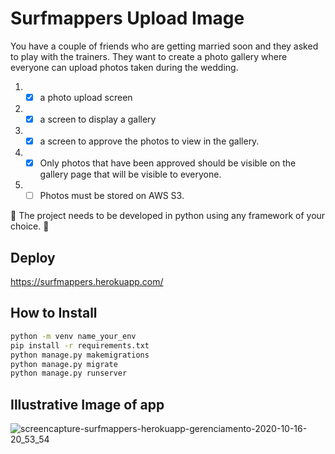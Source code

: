 # Surfmappers Upload Image
You have a couple of friends who are getting married soon and they asked to play with the trainers. They want to create a photo gallery where everyone can upload photos taken during the wedding.

1. - [x] a photo upload screen

2. - [x] a screen to display a gallery

3. - [x] a screen to approve the photos to view in the gallery.

4. - [x] Only photos that have been approved should be visible on the gallery page that will be visible to everyone.

5. - [ ] Photos must be stored on AWS S3.

🎯 The project needs to be developed in python using any framework of your choice. 🎯
## Deploy
https://surfmappers.herokuapp.com/

## How to Install 
```sh
python -m venv name_your_env
pip install -r requirements.txt
python manage.py makemigrations
python manage.py migrate
python manage.py runserver
```

## Illustrative Image of app
![screencapture-surfmappers-herokuapp-gerenciamento-2020-10-16-20_53_54](https://user-images.githubusercontent.com/27506588/96323222-91598f00-0ff2-11eb-8cb9-b2b5eb6a2b10.png)